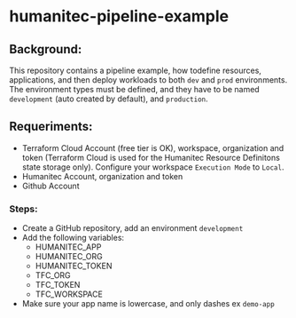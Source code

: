 # humanitec-pipeline-example

## Background:
This repository contains a pipeline example, how todefine resources, applications, and then deploy workloads to both `dev` and `prod` environments. The environment types must be defined, and they have to be named `development` (auto created by default), and `production`.

## Requeriments:
- Terraform Cloud Account (free tier is OK), workspace, organization and token (Terraform Cloud is used for the Humanitec Resource Definitons state storage only). Configure your workspace `Execution Mode` to `Local`.
- Humanitec Account, organization and token
- Github Account

### Steps:
- Create a GitHub repository, add an environment `development`
- Add the following variables:
    - HUMANITEC_APP
    - HUMANITEC_ORG 
    - HUMANITEC_TOKEN
    - TFC_ORG
    - TFC_TOKEN
    - TFC_WORKSPACE
- Make sure your app name is lowercase, and only dashes ex `demo-app`
